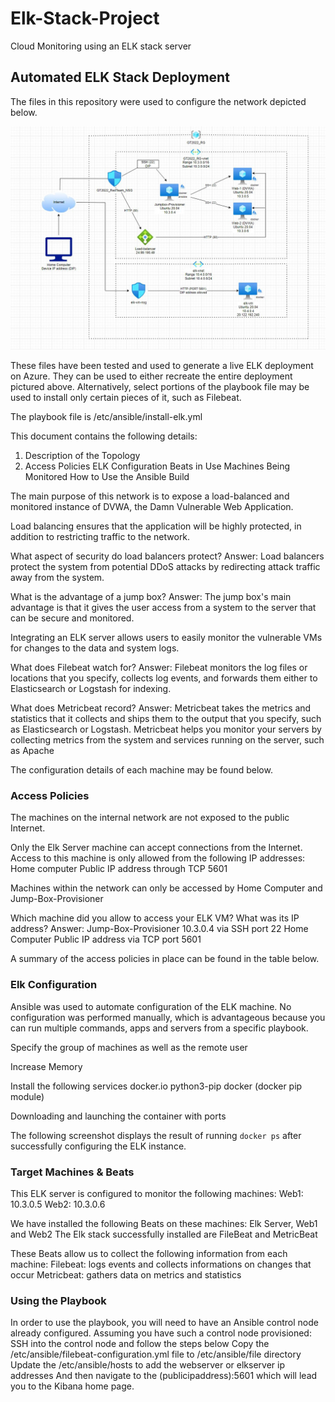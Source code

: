 # Elk-Stack-Project
Cloud Monitoring using an ELK stack server
## Automated ELK Stack Deployment

The files in this repository were used to configure the network depicted below.


![Network Diagram](https://github.com/tobiaseks/Elk-Stack-Project/blob/54f1088bd8da4b0482ffe4f86811dffb37f7e0be/Diagrams/Elk_Stack_Visualization.JPG)


These files have been tested and used to generate a live ELK deployment on Azure. They can be used to either recreate the entire deployment pictured above. Alternatively, select portions of the playbook file may be used to install only certain pieces of it, such as Filebeat.

The playbook file is /etc/ansible/install-elk.yml

This document contains the following details:
1. Description of the Topology
2. Access Policies
ELK Configuration
Beats in Use
 Machines Being Monitored
How to Use the Ansible Build

The main purpose of this network is to expose a load-balanced and monitored instance of DVWA, the Damn Vulnerable Web Application.

Load balancing ensures that the application will be highly protected, in addition to restricting traffic to the network.

What aspect of security do load balancers protect? 
Answer: Load balancers protect the system from potential DDoS attacks by redirecting attack traffic away from the system. 

What is the advantage of a jump box?
Answer: The jump box's main advantage is that it gives the user access from a system to the server that can be secure and monitored.

Integrating an ELK server allows users to easily monitor the vulnerable VMs for changes to the data and system logs.

What does Filebeat watch for? 
Answer: Filebeat monitors the log files or locations that you specify, collects log events, and forwards them either to Elasticsearch or Logstash for indexing.

What does Metricbeat record? 
Answer: Metricbeat takes the metrics and statistics that it collects and ships them to the output that you specify, such as Elasticsearch or Logstash. Metricbeat helps you monitor your servers by collecting metrics from the system and services running on the server, such as Apache

The configuration details of each machine may be found below.



### Access Policies

The machines on the internal network are not exposed to the public Internet.

Only the Elk Server machine can accept connections from the Internet. Access to this machine is only allowed from the following IP addresses: Home computer Public IP address through TCP 5601

Machines within the network can only be accessed by Home Computer and Jump-Box-Provisioner


Which machine did you allow to access your ELK VM? What was its IP address?
Answer: Jump-Box-Provisioner 10.3.0.4 via SSH port 22
    Home Computer Public IP address via TCP port 5601

A summary of the access policies in place can be found in the table below.



### Elk Configuration

Ansible was used to automate configuration of the ELK machine. No configuration was performed manually, which is advantageous because you can run multiple commands, apps and servers from a specific playbook. 


Specify the group of machines as well as the remote user


Increase Memory


Install the following services
docker.io
python3-pip
docker (docker pip module)


Downloading and launching the container with ports


The following screenshot displays the result of running `docker ps` after successfully configuring the ELK instance.





### Target Machines & Beats
This ELK server is configured to monitor the following machines:
Web1: 10.3.0.5
Web2: 10.3.0.6

We have installed the following Beats on these machines:
Elk Server, Web1 and Web2
The Elk stack successfully installed are FileBeat and MetricBeat

These Beats allow us to collect the following information from each machine:
Filebeat: logs events and collects informations on changes that occur
Metricbeat: gathers data on metrics and statistics

### Using the Playbook
In order to use the playbook, you will need to have an Ansible control node already configured. Assuming you have such a control node provisioned: 
SSH into the control node and follow the steps below 
Copy the /etc/ansible/filebeat-configuration.yml file to /etc/ansible/file directory
Update the /etc/ansible/hosts to add the webserver or elkserver ip addresses
And then navigate to the (publicipaddress):5601  which will lead you to the Kibana home page.

